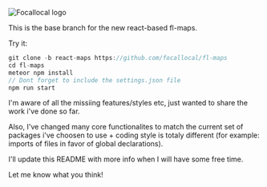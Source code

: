![Focallocal logo](http://news.focallocal.org/wp-content/uploads/2015/02/focallocal-very-low-res1-min.png)

This is the base branch for the new react-based fl-maps.

Try it:
```javascript
git clone -b react-maps https://github.com/focallocal/fl-maps
cd fl-maps
meteor npm install
// Dont forget to include the settings.json file
npm run start
```

I'm aware of all the missiing features/styles etc, just wanted to share the work i've done so far.

Also, I've changed many core functionalites to match the current set of packages i've choosen to use + coding style is totaly different (for example: imports of files in favor of global declarations).

I'll update this README with more info when I will have some free time.

Let me know what you think!
